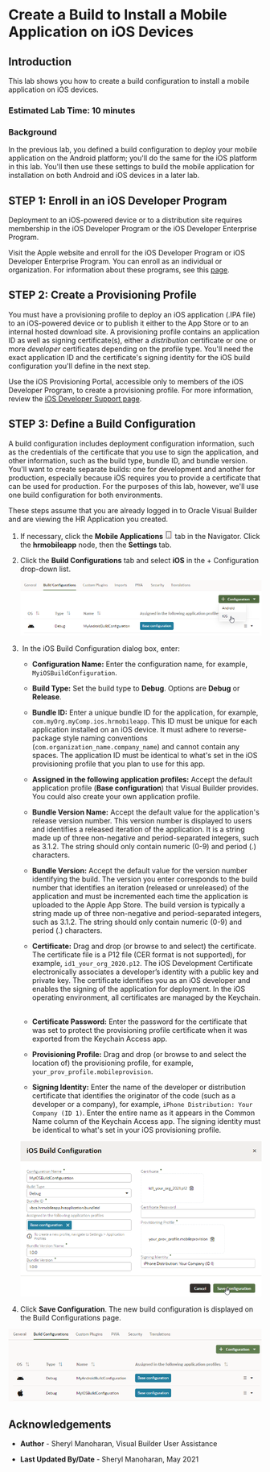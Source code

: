 # Create a Build to Install a Mobile Application on iOS Devices

## Introduction

This lab shows you how to create a build configuration to install a mobile application on iOS devices. 

### Estimated Lab Time:  10 minutes

### Background

In the previous lab, you defined a build configuration to deploy your mobile application on the Android platform; you'll do the same for the iOS platform in this lab. You'll then use these settings to build the mobile application for installation on both Android and iOS devices in a later lab.

## **STEP 1**: Enroll in an iOS Developer Program

Deployment to an iOS-powered device or to a distribution site requires membership in the iOS Developer Program or the iOS Developer Enterprise Program.

Visit the Apple website and enroll for the iOS Developer Program or iOS Developer Enterprise Program. You can enroll as an individual or organization. For information about these programs, see this [page](https://developer.apple.com/programs/).

## **STEP 2**: Create a Provisioning Profile

You must have a provisioning profile to deploy an iOS application (.IPA file) to an iOS-powered device or to publish it either to the App Store or to an internal hosted download site. A provisioning profile contains an application ID as well as signing certificate(s), either a *distribution* certificate or one or more *developer* certificates depending on the profile type. You'll need the exact application ID and the certificate's signing identity for the iOS build configuration you'll define in the next step.

Use the iOS Provisioning Portal, accessible only to members of the iOS Developer Program, to create a provisioning profile. For more information, review the [iOS Developer Support page](https://developer.apple.com/support/).

## **STEP 3**: Define a Build Configuration

A build configuration includes deployment configuration information, such as the credentials of the certificate that you use to sign the application, and other information, such as the build type, bundle ID, and bundle version. You'll want to create separate builds: one for development and another for production, especially because iOS requires you to provide a certificate that can be used for production. For the purposes of this lab, however, we'll use one build configuration for both environments.

These steps assume that you are already logged in to Oracle Visual Builder and are viewing the HR Application you created.

1.  If necessary, click the **Mobile Applications ![](images/vbcsio_mob_mob_icon.png)** tab in the Navigator. Click the **hrmobileapp** node, then the **Settings** tab.

2.  Click the **Build Configurations** tab and select **iOS** in the + Configuration drop-down list.

    ![](images/vbcsio_mob_bp_s1.png)

3.   In the iOS Build Configuration dialog box, enter:
    -   **Configuration Name:** Enter the configuration name, for example, `MyiOSBuildConfiguration`.
    -   **Build Type:** Set the build type to **Debug**. Options are **Debug** or **Release**.
    -   **Bundle ID:** Enter a unique bundle ID for the application, for example, `com.myOrg.myComp.ios.hrmobileapp`. This ID must be unique for each application installed on an iOS device. It must adhere to reverse-package style naming conventions (`com.organization_name.company_name`) and cannot contain any spaces. The application ID must be identical to what's set in the iOS provisioning profile that you plan to use for this app.   

    -   **Assigned in the following application profiles:** Accept the default application profile (**Base configuration**) that Visual Builder provides. You could also create your own application profile.
    -   **Bundle Version Name:** Accept the default value for the application's release version number. This version number is displayed to users and identifies a released iteration of the application. It is a string made up of three non-negative and period-separated integers, such as 3.1.2. The string should only contain numeric (0-9) and period (.) characters.
    -   **Bundle Version:** Accept the default value for the version number identifying the build. The version you enter corresponds to the build number that identifies an iteration (released or unreleased) of the application and must be incremented each time the application is uploaded to the Apple App Store. The build version is typically a string made up of three non-negative and period-separated integers, such as 3.1.2. The string should only contain numeric (0-9) and period (.) characters. 
    -   **Certificate:** Drag and drop (or browse to and select) the certificate. The certificate file is a P12 file (CER format is not supported), for example, `id1_your_org_2020.p12`. The iOS Development Certificate electronically associates a developer’s identity with a public key and private key. The certificate identifies you as an iOS developer and enables the signing of the application for deployment. In the iOS operating environment, all certificates are managed by the Keychain.  
    -   **Certificate Password:** Enter the password for the certificate that was set to protect the provisioning profile certificate when it was exported from the Keychain Access app.
    -   **Provisioning Profile:** Drag and drop (or browse to and select the location of) the provisioning profile, for example, `your_prov_profile.mobileprovision`.
    -   **Signing Identity:** Enter the name of the developer or distribution certificate that identifies the originator of the code (such as a developer or a company), for example, `iPhone Distribution: Your Company (ID 1)`. Enter the entire name as it appears in the Common Name column of the Keychain Access app. The signing identity must be identical to what's set in your iOS provisioning profile.

    ![](images/vbcsio_mob_bp_s2.png)

4.  Click **Save Configuration**. The new build configuration is displayed on the Build Configurations page.

  ![](images/vbcsio_mob_bp_result.png)

## Acknowledgements
* **Author** - Sheryl Manoharan, Visual Builder User Assistance

* **Last Updated By/Date** - Sheryl Manoharan, May 2021

